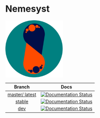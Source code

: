 # Nemesyst
<img src="docs/source/logo.svg" alt="drawing" width="180"/>

| Branch        | Docs          |
|:-------------:|:-------------:|
| [master/ latest](https://github.com/DreamingRaven/nemesyst/tree/master)        | [![Documentation Status](https://readthedocs.org/projects/nemesyst/badge/?version=latest)](https://nemesyst.readthedocs.io/en/dev/?badge=latest) |
| [stable](https://github.com/DreamingRaven/nemesyst/releases)        | [![Documentation Status](https://readthedocs.org/projects/nemesyst/badge/?version=stable)](https://nemesyst.readthedocs.io/en/latest/?badge=stable)     |
| [dev](https://github.com/DreamingRaven/nemesyst/tree/dev)           | [![Documentation Status](https://readthedocs.org/projects/nemesyst/badge/?version=dev)](https://nemesyst.readthedocs.io/en/dev/?badge=dev)     |

